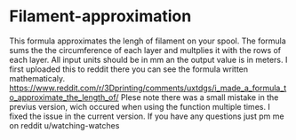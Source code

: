 # Filament-approximation
This formula approximates the lengh of filament on your spool. 
The formula sums the the circumference of each layer and multplies it with the rows of each layer. All input units should be in mm an the output value is in meters. 
I first uploaded this to reddit there you can see the formula written mathematicaly.
https://www.reddit.com/r/3Dprinting/comments/uxtdgs/i_made_a_formula_to_approximate_the_length_of/
Plese note there was a small mistake in the previus version, wich occured when using the function multiple times. I fixed the issue in the current version.
If you have any questions just pm me on reddit u/watching-watches
